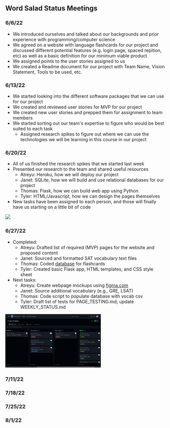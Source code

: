 ## Word Salad Status Meetings ##
### 6/6/22 ###
* We introduced ourselves and talked about our backgrounds and prior experience with programming/computer science
* We agreed on a website with language flashcards for our project and discussed different potential features (e.g. login page, spaced repition, etc) as well as a basic definition for our minimum viable product
* We assigned points to the user stories assigned to us
* We created a Readme document for our project with Team Name, Vision Statement, Tools to be used, etc.

### 6/13/22 ###
* We started looking into the different software packages that we can use for our project
* We created and reviewed user stories for MVP for our project
* We created new user stories and prepped them for assignment to team members 
* We started sorting out our team's expertise to figure who would be best suited to each task
  * Assigned research spikes to figure out where we can use the technologies we will be learning in this course in our project

### 6/20/22 ###
* All of us finished the research spikes that we started last week
* Presented our research to the team and shared useful resources
  * Atreyu: Heroku, how we will deploy our project
  * Janet: SQLite, how we will build and use relational databases for our project
  * Thomas: Flask, how we can build web app using Python 
  * Tyler: HTML/Javascript, how we can design the pages themselves
* New tasks have been assigned to each person, and those will finally have us starting on a little bit of code

<img src="https://user-images.githubusercontent.com/105689655/174692326-ff4cb1bb-f405-45a3-aeba-3564b7c7a429.png" width="300">


### 6/27/22 ###
* Completed:
  * Atreyu: Drafted list of required (MVP) pages for the website and proposed content
  * Janet: Sourced and formatted SAT vocabulary text files
  * Thomas: Coded [database](https://dbdiagram.io/d/62b9598569be0b672c4831be) for flashcards
  * Tyler: Created basic Flask app, HTML templates, and CSS style sheet
* Next tasks:
  * Atreyu: Create webpage mockups using [figma.com](https://www.figma.com/)
  * Janet: Source additional vocabulary (e.g., GRE, LSAT)
  * Thomas: Code script to populate database with vocab csv
  * Tyler: Draft list of tests for PAGE_TESTING.md; update WEEKLY_STATUS.md

<img src="https://github.com/ThomasJHLees/Team0Project/blob/main/images/kanban/kanban20220627.png" width="300">
 

### 7/11/22 ###

### 7/18/22 ###

### 7/25/22 ###

### 8/1/22 ###
